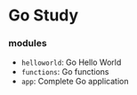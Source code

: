 # Go Study

### modules

- ``helloworld``: Go Hello World
- ``functions``: Go functions
- ``app``: Complete Go application 